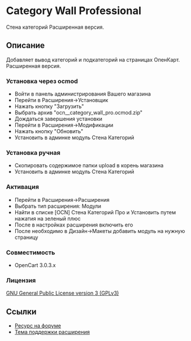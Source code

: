 # Category Wall Professional
Стена категорий Расширенная версия.

## Описание
Добавляет вывод категорий и подкатегорий на страницах ОпенКарт. Расширенная версия.

### Установка через ocmod
- Войти в панель администрирования Вашего магазина
- Перейти в Расширения->Установщик
- Нажать кнопку "Загрузить"
- Выбрать архив "ocn__category_wall_pro.ocmod.zip"
- Дождаться завершения установки
- Перейти в Расширения->Модификации
- Нажать кнопку "Обновить"
- Установить в админке модуль Стена Категорий

### Установка ручная
- Скопировать содержимое папки upload в корень магазина
- Установить в админке модуль Стена Категорий

### Активация
- Перейти в Расширения->Расширения
- Выбрать тип расширения: Модули
- Найти в списке [OCN] Стена Категорий Про и Установить путем нажатия на зеленый плюс
- После в настройках расширения включить его
- После необходимо в Дизайн->Макеты добавить модуль на нужную страницу

### Совместимость
- OpenCart 3.0.3.x

### Лицензия
[GNU General Public License version 3 (GPLv3)](LICENSE)

## Ссылки
- [Ресурс на форуме](https://forum.opencart.name/resources/Стена-Категорий.32/)
- [Тема поддержки расширения](https://forum.opencart.name/threads/Стена-Категорий.56/)